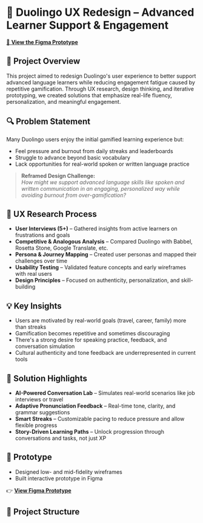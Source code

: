 # 📘 Duolingo UX Redesign – Advanced Learner Support & Engagement

[🔗 **View the Figma Prototype**]([https://www.figma.com/your-link-here](https://www.figma.com/design/suGeeJeii4C0tuO0VM9Gug/Duolingo-Design-Challenge?node-id=0-1&p=f&t=rb0fvT1BQ9NSTdl7-0))

## 🎯 Project Overview

This project aimed to redesign Duolingo's user experience to better support advanced language learners while reducing engagement fatigue caused by repetitive gamification. Through UX research, design thinking, and iterative prototyping, we created solutions that emphasize real-life fluency, personalization, and meaningful engagement.

## 🔍 Problem Statement

Many Duolingo users enjoy the initial gamified learning experience but:
- Feel pressure and burnout from daily streaks and leaderboards
- Struggle to advance beyond basic vocabulary
- Lack opportunities for real-world spoken or written language practice

> **Reframed Design Challenge:**  
> *How might we support advanced language skills like spoken and written communication in an engaging, personalized way while avoiding burnout from over-gamification?*

## 🧪 UX Research Process

- **User Interviews (5+)** – Gathered insights from active learners on frustrations and goals  
- **Competitive & Analogous Analysis** – Compared Duolingo with Babbel, Rosetta Stone, Google Translate, etc.  
- **Persona & Journey Mapping** – Created user personas and mapped their challenges over time  
- **Usability Testing** – Validated feature concepts and early wireframes with real users  
- **Design Principles** – Focused on authenticity, personalization, and skill-building

## 💡 Key Insights

- Users are motivated by real-world goals (travel, career, family) more than streaks
- Gamification becomes repetitive and sometimes discouraging
- There's a strong desire for speaking practice, feedback, and conversation simulation
- Cultural authenticity and tone feedback are underrepresented in current tools

## 🧩 Solution Highlights

- **AI-Powered Conversation Lab** – Simulates real-world scenarios like job interviews or travel  
- **Adaptive Pronunciation Feedback** – Real-time tone, clarity, and grammar suggestions  
- **Smart Streaks** – Customizable pacing to reduce pressure and allow flexible progress  
- **Story-Driven Learning Paths** – Unlock progression through conversations and tasks, not just XP  

## 🎨 Prototype

- Designed low- and mid-fidelity wireframes
- Built interactive prototype in Figma

👉 [**View Figma Prototype**]([https://www.figma.com/your-link-here](https://www.figma.com/design/suGeeJeii4C0tuO0VM9Gug/Duolingo-Design-Challenge?node-id=0-1&p=f&t=rb0fvT1BQ9NSTdl7-0))

## 📂 Project Structure

